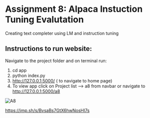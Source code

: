 # Assignment 8:  Alpaca Instuction Tuning Evalutation

Creating text completer using LM and instruction tuning


## Instructions to run website:
Navigate to the project folder and on terminal run: 
1. cd app
2. python index.py
3. http://127.0.0.1:5000/ ( to navigate to home page)
4. To view app click on Project list --> a8 from navbar or navigate to http://127.0.0.1:5000/a8


![A8](https://github.com/Rakshya8/NLP_Assignments/assets/45217500/27d140c7-81c6-4acc-a30c-1d2dd985956f)

https://jmp.sh/s/BvsaBs7GtX6hwNosHI7s
